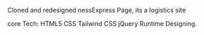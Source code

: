 Cloned and redesigned nessExpress Page, its a logistics site

core Tech:
HTML5
CSS
Tailwind CSS
jQuery
Runtime Designing.
